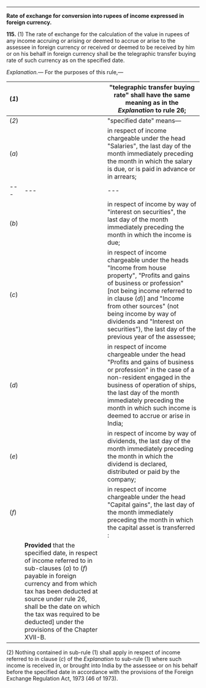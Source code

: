 ****

**Rate of exchange for conversion into rupees of income expressed in foreign currency.**

**115.** (1) The rate of exchange for the calculation of the value in rupees of any income accruing or arising or deemed to accrue or arise to the assessee in foreign currency or received or deemed to be received by him or on his behalf in foreign currency shall be the telegraphic transfer buying rate of such currency as on the specified date.

_Explanation.—_ For the purposes of this rule,—

(_1_)|  | "telegraphic transfer buying rate" shall have the same meaning as in the _Explanation_ to rule 26;  
---|---|---  
(_2_)|  | "specified date" means—  
(_a_)|  | in respect of income chargeable under the head "Salaries", the last day of the month immediately preceding the month in which the salary is due, or is paid in advance or in arrears;  
---|---|---  
(_b_)|  | in respect of income by way of "interest on securities", the last day of the month immediately preceding the month in which the income is due;  
(_c_)|  | in respect of income chargeable under the heads "Income from house property", "Profits and gains of business or profession" [not being income referred to in clause (_d_)] and "Income from other sources" (not being income by way of dividends and "Interest on securities"), the last day of the previous year of the assessee;  
(_d_)|  | in respect of income chargeable under the head "Profits and gains of business or profession" in the case of a non-resident engaged in the business of operation of ships, the last day of the month immediately preceding the month in which such income is deemed to accrue or arise in India;  
(_e_)|  | in respect of income by way of dividends, the last day of the month immediately preceding the month in which the dividend is declared, distributed or paid by the company;  
(_f_)|  | in respect of income chargeable under the head "Capital gains", the last day of the month immediately preceding the month in which the capital asset is transferred :  
|  | **Provided** that the specified date, in respect of income referred to in sub-clauses (_a_) to (_f_) payable in foreign currency and from which tax has been deducted at source under rule 26, shall be the date on which the tax was required to be deducted] under the provisions of the Chapter XVII-B.  
  
(2) Nothing contained in sub-rule (1) shall apply in respect of income referred to in clause (_c_) of the _Explanation_ to sub-rule (1) where such income is received in, or brought into India by the assessee or on his behalf before the specified date in accordance with the provisions of the Foreign Exchange Regulation Act, 1973 (46 of 1973).